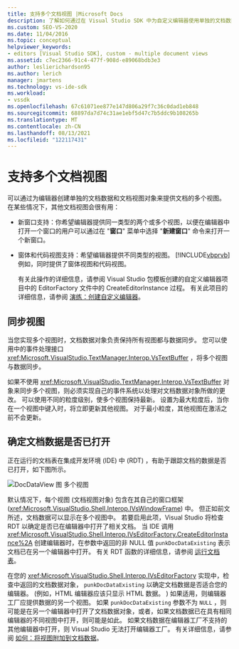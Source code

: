 ```yaml
---
title: 支持多个文档视图 |Microsoft Docs
description: 了解如何通过在 Visual Studio SDK 中为自定义编辑器使用单独的文档数据和文档视图对象来提供文档的多个视图。
ms.custom: SEO-VS-2020
ms.date: 11/04/2016
ms.topic: conceptual
helpviewer_keywords:
- editors [Visual Studio SDK], custom - multiple document views
ms.assetid: c7ec2366-91c4-477f-908d-e89068bdb3e3
author: leslierichardson95
ms.author: lerich
manager: jmartens
ms.technology: vs-ide-sdk
ms.workload:
- vssdk
ms.openlocfilehash: 67c61071ee877e147d806a29f7c36c0dad1eb848
ms.sourcegitcommit: 68897da7d74c31ae1ebf5d47c7b5ddc9b108265b
ms.translationtype: MT
ms.contentlocale: zh-CN
ms.lasthandoff: 08/13/2021
ms.locfileid: "122117431"
---
```

# <a name="supporting-multiple-document-views"></a>支持多个文档视图
可以通过为编辑器创建单独的文档数据和文档视图对象来提供文档的多个视图。 在某些情况下，其他文档视图会很有用：

- 新窗口支持：你希望编辑器提供同一类型的两个或多个视图，以便在编辑器中打开一个窗口的用户可以通过在 "**窗口**" 菜单中选择 "**新建窗口**" 命令来打开一个新窗口。

- 窗体和代码视图支持：希望编辑器提供不同类型的视图。 [!INCLUDE[vbprvb](../code-quality/includes/vbprvb_md.md)]例如，同时提供了窗体视图和代码视图。

  有关此操作的详细信息，请参阅 Visual Studio 包模板创建的自定义编辑器项目中的 EditorFactory 文件中的 CreateEditorInstance 过程。 有关此项目的详细信息，请参阅 [演练：创建自定义编辑器](../extensibility/walkthrough-creating-a-custom-editor.md)。

## <a name="synchronizing-views"></a>同步视图
 当您实现多个视图时，文档数据对象负责保持所有视图都与数据同步。 您可以使用中的事件处理接口 <xref:Microsoft.VisualStudio.TextManager.Interop.VsTextBuffer> ，将多个视图与数据同步。

 如果不使用 <xref:Microsoft.VisualStudio.TextManager.Interop.VsTextBuffer> 对象来同步多个视图，则必须实现自己的事件系统以处理对文档数据对象所做的更改。 可以使用不同的粒度级别，使多个视图保持最新。 设置为最大粒度后，当你在一个视图中键入时，将立即更新其他视图。 对于最小粒度，其他视图在激活之前不会更新。

## <a name="determining-whether-document-data-is-already-open"></a>确定文档数据是否已打开
 正在运行的文档表在集成开发环境 (IDE) 中 (RDT) ，有助于跟踪文档的数据是否已打开，如下图所示。

 ![DocDataView 图](../extensibility/media/docdataview.gif "Docdataview") 多个视图

 默认情况下，每个视图 (文档视图对象) 包含在其自己的窗口框架 (<xref:Microsoft.VisualStudio.Shell.Interop.IVsWindowFrame>) 中。 但正如前文所述，文档数据可以显示在多个视图中。 若要启用此项，Visual Studio 将检查 RDT 以确定是否已在编辑器中打开了相关文档。 当 IDE 调用 <xref:Microsoft.VisualStudio.Shell.Interop.IVsEditorFactory.CreateEditorInstance%2A> 创建编辑器时，在参数中返回的非 NULL 值 `punkDocDataExisting` 表示文档已在另一个编辑器中打开。 有关 RDT 函数的详细信息，请参阅 [运行文档表](../extensibility/internals/running-document-table.md)。

 在您的 <xref:Microsoft.VisualStudio.Shell.Interop.IVsEditorFactory> 实现中，检查中返回的文档数据对象， `punkDocDataExisting` 以确定文档数据是否适合您的编辑器。  (例如，HTML 编辑器应该只显示 HTML 数据。 ) 如果适用，则编辑器工厂应提供数据的另一个视图。 如果 `punkDocDataExisting` 参数不为 `NULL` ，则可能是在另一个编辑器中打开了文档数据对象，或者，如果文档数据已在具有相同编辑器的不同视图中打开，则可能是如此。 如果文档数据在编辑器工厂不支持的其他编辑器中打开，则 Visual Studio 无法打开编辑器工厂。 有关详细信息，请参阅 [如何：将视图附加到文档数据](../extensibility/how-to-attach-views-to-document-data.md)。
